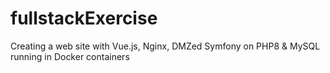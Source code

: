 # fullstackExercise
Creating a web site with Vue.js, Nginx, DMZed Symfony on PHP8 &amp; MySQL running in Docker containers
